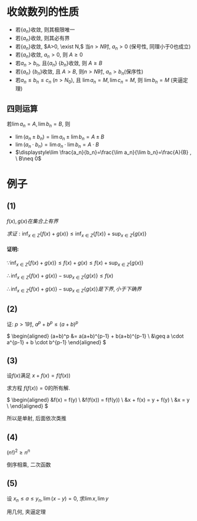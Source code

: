 # 收敛数列的性质

* 若$\{a_n\}$收敛, 则其极限唯一
* 若$\{a_n\}$收敛, 则其必有界
* 若$\{a_n\}$收敛, $A>0, \exist N,$ 当$n>N$时, $a_n>0$ (保号性, 同理小于0也成立)
* 若$\{a_n\}$收敛, $a_n>0$, 则 $A \geq 0$
* 若$a_n > b_n$, 且$\{a_n\} \ \{b_n\}$收敛, 则 $A \geq B$
* 若$\{a_n\} \ \{b_n\}$收敛, 且 $A>B$, 则$n>N$时, $a_n > b_n$(保序性)
* 若$a_n \leq b_n \leq c_n \ (n>N_0)$, 且 $\lim a_n = M, \lim c_n =M$, 则 $\lim b_n = M$ (夹逼定理)

## 四则运算

若$\lim a_n=A, \lim b_n=B$, 则

* $\lim (a_n \pm b_n)=\lim a_n\pm\lim b_n=A\pm B$
* $\lim (a_n \cdot b_n)=\lim a_n\cdot\lim b_n=A\cdot B$
* $\displaystyle\lim \frac{a_n}{b_n}=\frac{\lim a_n}{\lim b_n}=\frac{A}{B} , \ B\neq 0$

# 例子

## (1)

$f(x), g(x)在集合上有界$

$求证:\displaystyle\inf_{x\in Z}\{f(x)+g(x)\} \leq \inf_{x\in Z}\{f(x)\} + \sup_{x\in Z}\{g(x)\}$

#### 证明:

$\displaystyle\because\inf_{x\in Z}\{f(x)+g(x)\} \leq f(x) + g(x) \leq f(x) + \sup_{x\in Z}\{g(x)\}$

$\displaystyle\therefore\inf_{x\in Z}\{f(x)+g(x)\} - \sup_{x\in Z}\{g(x)\} \leq f(x)$

$\therefore\displaystyle \inf_{x\in Z}\{f(x)+g(x)\} - \sup_{x\in Z}\{g(x)\}是下界, 小于下确界$

## (2)

证: $p > 1$时, $a^p + b^p \leq (a+b)^p$

$
\begin{aligned}
(a+b)^p &= a(a+b)^{p-1} + b(a+b)^{p-1} \\
&\geq a \cdot a^{p-1} + b \cdot b^{p-1}
\end{aligned}
$

## (3)

设$f(x)$满足 $x + f(x) = f(f(x))$

求方程 $f(f(x))=0$的所有解.

$
\begin{aligned}
&f(x) = f(y) \\
&f(f(x)) = f(f(y)) \\
&x + f(x) = y + f(y) \\
&x = y \\
\end{aligned}
$

所以是单射, 后面依次类推


## (4)
$(n!)^2 \geq n^n$

倒序相乘, 二次函数

## (5)

设 $x_n \leq a \leq y_n, \lim(x - y) = 0$, 求$\lim x, \lim y$

用几何, 夹逼定理

#